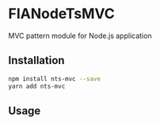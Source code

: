 # FIANodeTsMVC
MVC pattern module for Node.js application
## Installation 
```sh
npm install nts-mvc --save
yarn add nts-mvc
```
## Usage
